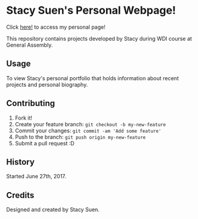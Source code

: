 # Stacy Suen's Personal Webpage!

Click [here!](http://stacysuen.rocks) to access my personal page!

This repository contains projects developed by Stacy during WDI course at General Assembly.

## Usage

To view Stacy's personal portfolio that holds information about recent projects and personal biography.

## Contributing

1. Fork it!
2. Create your feature branch: `git checkout -b my-new-feature`
3. Commit your changes: `git commit -am 'Add some feature'`
4. Push to the branch: `git push origin my-new-feature`
5. Submit a pull request :D

## History

Started June 27th, 2017.

## Credits

Designed and created by Stacy Suen.
